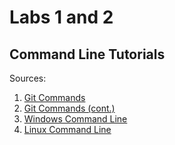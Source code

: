 # **Labs 1 and 2**
## Command Line Tutorials

Sources: 
  1. [Git Commands](https://git-scm.com/docs/gittutorial)
  2. [Git Commands (cont.)](https://tutorials.codebar.io/version-control/command-line/tutorial.html)
  3. [Windows Command Line](https://www.cs.princeton.edu/courses/archive/spr05/cos126/cmd-prompt.html)
  4. [Linux Command Line](https://ubuntu.com/tutorials/command-line-for-beginners#1-overview)
